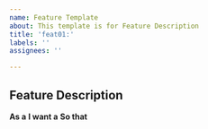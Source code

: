 ```yaml
---
name: Feature Template
about: This template is for Feature Description
title: 'feat01:'
labels: ''
assignees: ''

---
```


## Feature Description

**As a**
**I want a**
**So that**
